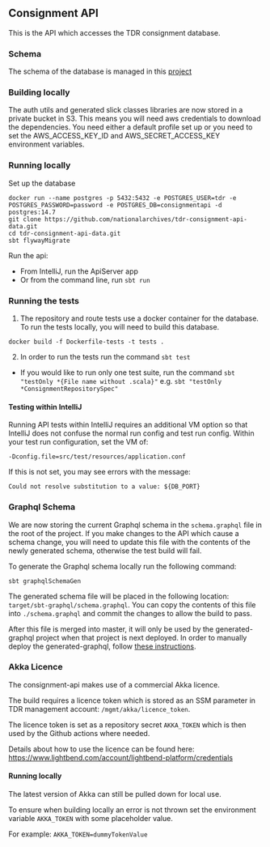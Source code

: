 ## Consignment API

This is the API which accesses the TDR consignment database. 

### Schema
The schema of the database is managed in this [project](https://github.com/nationalarchives/tdr-consignment-api-data)

### Building locally
The auth utils and generated slick classes libraries are now stored in a private bucket in S3. This means you will need aws credentials to download the dependencies.
You need either a default profile set up or you need to set the AWS_ACCESS_KEY_ID and AWS_SECRET_ACCESS_KEY environment variables. 

### Running locally

Set up the database
```
docker run --name postgres -p 5432:5432 -e POSTGRES_USER=tdr -e POSTGRES_PASSWORD=password -e POSTGRES_DB=consignmentapi -d postgres:14.7
git clone https://github.com/nationalarchives/tdr-consignment-api-data.git
cd tdr-consignment-api-data.git
sbt flywayMigrate
```

Run the api:

* From IntelliJ, run the ApiServer app
* Or from the command line, run `sbt run`

### Running the tests 

1. The repository and route tests use a docker container for the database. To run the tests locally, you will need to build this database.
```shell
docker build -f Dockerfile-tests -t tests .
```

2. In order to run the tests run the command `sbt test`

* If you would like to run only one test suite, run the command `sbt "testOnly *{File name without .scala}"` e.g. `sbt "testOnly *ConsignmentRepositorySpec"`

#### Testing within IntelliJ

Running API tests within IntelliJ requires an additional VM option so that IntelliJ does not confuse the normal run config and test run config.
Within your test run configuration, set the VM of:

`-Dconfig.file=src/test/resources/application.conf`

If this is not set, you may see errors with the message: 

`Could not resolve substitution to a value: ${DB_PORT}`

### Graphql Schema

We are now storing the current Graphql schema in the `schema.graphql` file in the root of the project. If you make changes to the API which cause a schema change, you will need to update this file with the contents of the newly generated schema, otherwise the test build will fail.

To generate the Graphql schema locally run the following command:

`sbt graphqlSchemaGen`

The generated schema file will be placed in the following location: `target/sbt-graphql/schema.graphql`. You can copy the contents of this file into `./schema.graphql` and commit the changes to allow the build to pass.

After this file is merged into master, it will only be used by the generated-graphql project when that project is next deployed.
In order to manually deploy the generated-graphql, follow [these instructions](https://github.com/nationalarchives/tdr-generated-graphql).

### Akka Licence

The consignment-api makes use of a commercial Akka licence.

The build requires a licence token which is stored as an SSM parameter in TDR management account: `/mgmt/akka/licence_token`.

The licence token is set as a repository secret `AKKA_TOKEN` which is then used by the Github actions where needed.

Details about how to use the licence can be found here: https://www.lightbend.com/account/lightbend-platform/credentials

#### Running locally

The latest version of Akka can still be pulled down for local use. 

To ensure when building locally an error is not thrown set the environment variable `AKKA_TOKEN` with some placeholder value.

For example: `AKKA_TOKEN=dummyTokenValue`
